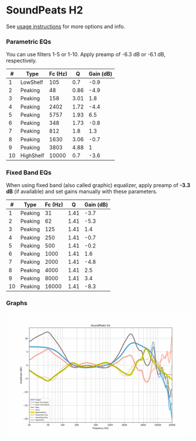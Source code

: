 # SoundPeats H2
See [usage instructions](https://github.com/jaakkopasanen/AutoEq#usage) for more options and info.

### Parametric EQs
You can use filters 1-5 or 1-10. Apply preamp of -6.3 dB or -6.1 dB, respectively.

|   # | Type      |   Fc (Hz) |    Q |   Gain (dB) |
|-----|-----------|-----------|------|-------------|
|   1 | LowShelf  |       105 | 0.7  |        -0.9 |
|   2 | Peaking   |        48 | 0.86 |        -4.9 |
|   3 | Peaking   |       158 | 3.01 |         1.8 |
|   4 | Peaking   |      2402 | 1.72 |        -4.4 |
|   5 | Peaking   |      5757 | 1.93 |         6.5 |
|   6 | Peaking   |       348 | 1.73 |        -0.8 |
|   7 | Peaking   |       812 | 1.8  |         1.3 |
|   8 | Peaking   |      1630 | 3.06 |        -0.7 |
|   9 | Peaking   |      3803 | 4.88 |         1   |
|  10 | HighShelf |     10000 | 0.7  |        -3.6 |

### Fixed Band EQs
When using fixed band (also called graphic) equalizer, apply preamp of **-3.3 dB** (if available) and set gains manually with these parameters.

|   # | Type    |   Fc (Hz) |    Q |   Gain (dB) |
|-----|---------|-----------|------|-------------|
|   1 | Peaking |        31 | 1.41 |        -3.7 |
|   2 | Peaking |        62 | 1.41 |        -5.3 |
|   3 | Peaking |       125 | 1.41 |         1.4 |
|   4 | Peaking |       250 | 1.41 |        -0.7 |
|   5 | Peaking |       500 | 1.41 |        -0.2 |
|   6 | Peaking |      1000 | 1.41 |         1.6 |
|   7 | Peaking |      2000 | 1.41 |        -4.8 |
|   8 | Peaking |      4000 | 1.41 |         2.5 |
|   9 | Peaking |      8000 | 1.41 |         3.4 |
|  10 | Peaking |     16000 | 1.41 |        -8.3 |

### Graphs
![](./SoundPeats%20H2.png)

